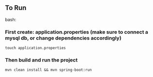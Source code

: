## To Run
bash:
### First create: application.properties (make sure to connect a mysql db, or change dependencies accordingly)
```
touch application.properties
```
### Then build and run the project
```
mvn clean install && mvn spring-boot:run
```